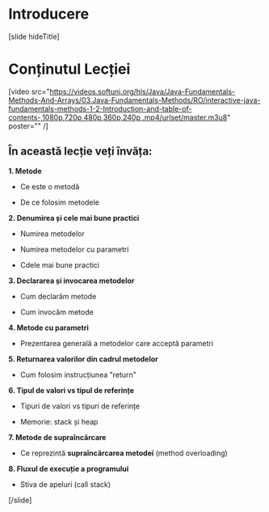 # Introducere
[slide hideTitle]
# Conținutul Lecției

[video src="https://videos.softuni.org/hls/Java/Java-Fundamentals-Methods-And-Arrays/03.Java-Fundamentals-Methods/RO/interactive-java-fundamentals-methods-1-2-Introduction-and-table-of-contents-,1080p,720p,480p,360p,240p,.mp4/urlset/master.m3u8" poster="" /]

## În această lecție veți învăța:

**1. Metode**

- Ce este o metodă

- De ce folosim metodele

**2. Denumirea și cele mai bune practici** 

- Numirea metodelor

- Numirea metodelor cu parametri

- Cdele mai bune practici

**3. Declararea și invocarea metodelor**

- Cum declarăm metode

- Cum invocăm metode

**4. Metode cu parametri**

- Prezentarea generală a metodelor care acceptă parametri

**5. Returnarea valorilor din cadrul metodelor**

- Cum folosim instrucțiunea "return"

**6. Tipul de valori vs tipul de referințe**

- Tipuri de valori vs tipuri de referințe

- Memorie: stack și heap

**7. Metode de supraîncărcare**

- Ce reprezintă **supraîncărcarea metodei** (method overloading)

**8. Fluxul de execuție a programului**

- Stiva de apeluri (call stack)

[/slide]
